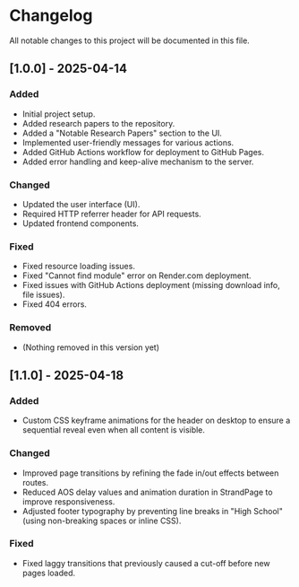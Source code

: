 # Changelog

All notable changes to this project will be documented in this file.

## [1.0.0] - 2025-04-14
### Added
- Initial project setup.
- Added research papers to the repository.
- Added a "Notable Research Papers" section to the UI.
- Implemented user-friendly messages for various actions.
- Added GitHub Actions workflow for deployment to GitHub Pages.
- Added error handling and keep-alive mechanism to the server.

### Changed
- Updated the user interface (UI).
- Required HTTP referrer header for API requests.
- Updated frontend components.

### Fixed
- Fixed resource loading issues.
- Fixed "Cannot find module" error on Render.com deployment.
- Fixed issues with GitHub Actions deployment (missing download info, file issues).
- Fixed 404 errors.

### Removed
- (Nothing removed in this version yet)

## [1.1.0] - 2025-04-18

### Added
- Custom CSS keyframe animations for the header on desktop to ensure a sequential reveal even when all content is visible.
  
### Changed
- Improved page transitions by refining the fade in/out effects between routes.
- Reduced AOS delay values and animation duration in StrandPage to improve responsiveness.
- Adjusted footer typography by preventing line breaks in "High School" (using non-breaking spaces or inline CSS).

### Fixed
- Fixed laggy transitions that previously caused a cut-off before new pages loaded.